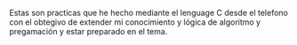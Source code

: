 Estas son practicas que he hecho mediante el lenguage C desde el telefono con el obtegivo de extender mi conocimiento y lógica de algoritmo y pregamación y estar preparado en el tema.